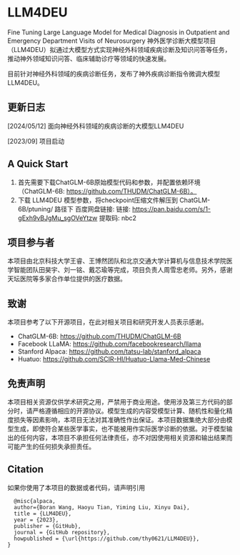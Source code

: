 # LLM4DEU
Fine Tuning Large Language Model for Medical Diagnosis in Outpatient and Emergency Department Visits of Neurosurgery
神外医学诊断大模型项目（LLM4DEU）拟通过大模型方式实现神经外科领域疾病诊断及知识问答等任务，推动神外领域知识问答、临床辅助诊疗等领域的快速发展。

目前针对神经外科领域的疾病诊断任务，发布了神外疾病诊断指令微调大模型LLM4DEU。



## 更新日志
[2024/05/12] 面向神经外科领域的疾病诊断的大模型LLM4DEU

[2023/09] 项目启动

## A Quick Start
1. 首先需要下载ChatGLM-6B原始模型代码和参数，并配置依赖环境（ChatGLM-6B: https://github.com/THUDM/ChatGLM-6B）。
2. 下载 LLM4DEU 模型参数，将checkpoint压缩文件解压到 ChatGLM-6B/ptuning/ 路径下
百度网盘链接: 链接: https://pan.baidu.com/s/1-gExh9vBJgMu_sgOVeYtzw 提取码: nbc2 

## 项目参与者
本项目由北京科技大学王睿、王博然团队和北京交通大学计算机与信息技术学院医学智能团队田昊宇、刘一铭、戴芯瑜等完成，项目负责人周雪忠老师。另外，感谢天坛医院等多家合作单位提供的医疗数据。

  

## 致谢
本项目参考了以下开源项目，在此对相关项目和研究开发人员表示感谢。
- ChatGLM-6B: https://github.com/THUDM/ChatGLM-6B
- Facebook LLaMA: https://github.com/facebookresearch/llama
- Stanford Alpaca: https://github.com/tatsu-lab/stanford_alpaca
- Huatuo: https://github.com/SCIR-HI/Huatuo-Llama-Med-Chinese

  
## 免责声明

本项目相关资源仅供学术研究之用，严禁用于商业用途。使用涉及第三方代码的部分时，请严格遵循相应的开源协议。模型生成的内容受模型计算、随机性和量化精度损失等因素影响，本项目无法对其准确性作出保证。本项目数据集绝大部分由模型生成，即使符合某些医学事实，也不能被用作实际医学诊断的依据。对于模型输出的任何内容，本项目不承担任何法律责任，亦不对因使用相关资源和输出结果而可能产生的任何损失承担责任。


## Citation

如果你使用了本项目的数据或者代码，请声明引用

	  @misc{alpaca,
	  author={Boran Wang, Haoyu Tian, Yiming Liu, Xinyu Dai},
	  title = {LLM4DEU},
	  year = {2023},
	  publisher = {GitHub},
	  journal = {GitHub repository},
	  howpublished = {\url{https://github.com/thy0621/LLM4DEU}},
	}


